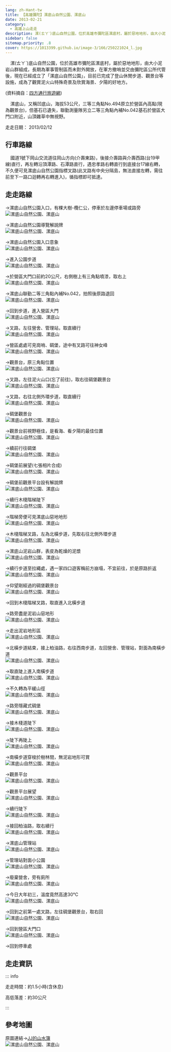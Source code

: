 ```yaml
---
lang: zh-Hant-tw
title: 【高雄彌陀】漯底山自然公園、漯底山
date: 2013-02-21
category: 
  - 高雄上山走走
description: 漯(ㄊㄚˋ)底山自然公園，位於高雄市彌陀區漯底村，屬於惡地地形，由大小泥岩山群組成，長期為軍事管制區而未對外開放，在軍方撤哨並交由彌陀區公所代管後，現在已經成立了「漯底山自然公園」，目前已完成了登山休閒步道、觀景台等設施，成為了觀賞泥火山特殊奇景及欣賞海景、夕陽的好地方。
sidebar: false
sitemap.priority: .8
cover: https://1013399.github.io/image-3/166/250221024_l.jpg
---
```


    漯(ㄊㄚˋ)底山自然公園，位於高雄市彌陀區漯底村，屬於惡地地形，由大小泥岩山群組成，長期為軍事管制區而未對外開放，在軍方撤哨並交由彌陀區公所代管後，現在已經成立了「漯底山自然公園」，目前已完成了登山休閒步道、觀景台等設施，成為了觀賞泥火山特殊奇景及欣賞海景、夕陽的好地方。

(資料摘自：[四方通行旅遊網](http://guide.easytravel.com.tw/scenic.aspx?CityID=20&AreaID=273&PlaceID=3170))  

    漯底山，又稱凹底山，海拔53公尺，三等三角點No.494原立於營區內高點(現為觀景台)，但基石已遺失，聯勤測量隊另立二等三角點內補No.042基石於營區大門口附近，山頂雜草中無視野。

<!-- more -->

走走日期： 2013/02/12

## 行車路線  
    國道1號下岡山交流道往岡山方向(介壽東路)，後接介壽路與介壽西路(台19甲線)直行，再左轉沿頂潭路、石潭路直行，遇忠孝路右轉直行到底接台17線右轉，不久便可見漯底山自然公園指標叉路(此叉路有中央分隔島，無法直接左轉，需往前至下一路口迴轉再右轉進入)，循指標即可抵達。

## 走走路線  
→漯底山自然公園入口，有棵大樹-欖仁公，停車於左邊停車場或路旁  
![漯底山自然公園、漯底山](https://1013399.github.io/image-3/166/250220830_l.jpg)

→漯底山自然公園導覽解說牌  
![漯底山自然公園、漯底山](https://1013399.github.io/image-3/166/250220835_l.jpg)

→漯底山自然公園入口意象  
![漯底山自然公園、漯底山](https://1013399.github.io/image-3/166/250220845_l.jpg)

→進入公園步道  
![漯底山自然公園、漯底山](https://1013399.github.io/image-3/166/250220849_l.jpg)

→於營區大門口前約20公尺，右側樹上有三角點噴漆，取右上  
![漯底山自然公園、漯底山](https://1013399.github.io/image-3/166/250220859_l.jpg)

→漯底山聯勤二等三角點內補No.042，拍照後原路退回  
![漯底山自然公園、漯底山](https://1013399.github.io/image-3/166/250220869_l.jpg)

→回到步道，進入營區大門  
![漯底山自然公園、漯底山](https://1013399.github.io/image-3/166/250220862_l.jpg)

→叉路，左往營舍、管理站，取直續行  
![漯底山自然公園、漯底山](https://1013399.github.io/image-3/166/250220872_l.jpg)

→營區處處可見崗哨、碉堡，途中有叉路可往神女峰  
![漯底山自然公園、漯底山](https://1013399.github.io/image-3/166/250220883_l.jpg)

→觀景台，原三角點位置  
![漯底山自然公園、漯底山](https://1013399.github.io/image-3/166/250220888_l.jpg)

→叉路，左往泥火山口(忘了前往)，取右往碉堡觀景台  
![漯底山自然公園、漯底山](https://1013399.github.io/image-3/166/250220892_l.jpg)

→叉路，右往北側外環步道，取直續行  
![漯底山自然公園、漯底山](https://1013399.github.io/image-3/166/250220896_l.jpg)

→碉堡觀景台  
![漯底山自然公園、漯底山](https://1013399.github.io/image-3/166/250220900_l.jpg)

→觀景台前視野極佳，是看海、看夕陽的最佳位置  
![漯底山自然公園、漯底山](https://1013399.github.io/image-3/166/250220908_l.jpg)

→續前行往碉堡  
![漯底山自然公園、漯底山](https://1013399.github.io/image-3/166/250220913_l.jpg)

→碉堡前展望(七張相片合成)  
![漯底山自然公園、漯底山](https://1013399.github.io/image-3/166/250221081_l.jpg)

→碉堡前觀景平台設有解說牌  
![漯底山自然公園、漯底山](https://1013399.github.io/image-3/166/250220920_l.jpg)

→續行木棧階梯陡下  
![漯底山自然公園、漯底山](https://1013399.github.io/image-3/166/250220924_l.jpg)

→階梯旁便可見漯底山惡地地形  
![漯底山自然公園、漯底山](https://1013399.github.io/image-3/166/250220931_l.jpg)

→木棧階梯叉路，左為北橫步道，先取右往北側外環步道  
![漯底山自然公園、漯底山](https://1013399.github.io/image-3/166/250220938_l.jpg)

→漯底山泥岩山群，表皮為乾燥的泥漿  
![漯底山自然公園、漯底山](https://1013399.github.io/image-3/166/250220944_l.jpg)

→續行步道至拉繩處，遇一家四口遊客稱前方崩塌，不宜前往，於是原路折返  
![漯底山自然公園、漯底山](https://1013399.github.io/image-3/166/250220951_l.jpg)

→仰望剛經過的碉堡觀景台  
![漯底山自然公園、漯底山](https://1013399.github.io/image-3/166/250220960_l.jpg)

→回到木棧階梯叉路，取直進入北橫步道

→路旁盡是泥岩山惡地形  
![漯底山自然公園、漯底山](https://1013399.github.io/image-3/166/250220965_l.jpg)

→走出泥岩地形區  
![漯底山自然公園、漯底山](https://1013399.github.io/image-3/166/250220979_l.jpg)

→北橫步道結束，接上柏油路，右往西南步道，左回營舍、管理站，對面為南橫步道  
![漯底山自然公園、漯底山](https://1013399.github.io/image-3/166/250220986_l.jpg)

→取直陡上進入南橫步道  
![漯底山自然公園、漯底山](https://1013399.github.io/image-3/166/250220994_l.jpg)

→不久轉為平緩山徑  
![漯底山自然公園、漯底山](https://1013399.github.io/image-3/166/250220998_l.jpg)

→路旁隱藏式碉堡  
![漯底山自然公園、漯底山](https://1013399.github.io/image-3/166/250221003_l.jpg)

→接木棧道陡下  
![漯底山自然公園、漯底山](https://1013399.github.io/image-3/166/250221008_l.jpg)

→陡下再陡上  
![漯底山自然公園、漯底山](https://1013399.github.io/image-3/166/250221012_l.jpg)

→南橫步道穿梭於樹林間，無泥岩地形可賞  
![漯底山自然公園、漯底山](https://1013399.github.io/image-3/166/250221017_l.jpg)

→觀景平台  
![漯底山自然公園、漯底山](https://1013399.github.io/image-3/166/250221020_l.jpg)

→觀景平台展望  
![漯底山自然公園、漯底山](https://1013399.github.io/image-3/166/250221024_l.jpg)

→續行陡下  
![漯底山自然公園、漯底山](https://1013399.github.io/image-3/166/250221025_l.jpg)

→接回柏油路，取右續行  
![漯底山自然公園、漯底山](https://1013399.github.io/image-3/166/250221032_l.jpg)

→漯底山管理站  
![漯底山自然公園、漯底山](https://1013399.github.io/image-3/166/250221033_l.jpg)

→管理站對面小公園  
![漯底山自然公園、漯底山](https://1013399.github.io/image-3/166/250221036_l.jpg)

→廢棄營舍，旁有廁所  
![漯底山自然公園、漯底山](https://1013399.github.io/image-3/166/250221041_l.jpg)

→今日大年初三，溫度竟然高達30℃  
![漯底山自然公園、漯底山](https://1013399.github.io/image-3/166/250221045_l.jpg)

→回到之前第一處叉路，左往碉堡觀景台，取右回  
![漯底山自然公園、漯底山](https://1013399.github.io/image-3/166/250221047_l.jpg)

→回到營區大門口  
![漯底山自然公園、漯底山](https://1013399.github.io/image-3/166/250221051_l.jpg)

→回到停車處


## 走走資訊

::: info

走走時間：約1.5小時(含休息)

高低落差：約30公尺

:::

## 參考地圖  
原圖連結→[JJ的山水簿](http://tw.myblog.yahoo.com/jj-mount/article?mid=11362)  
![漯底山自然公園、漯底山](https://1013399.github.io/image-3/166/250221125_l.jpg)